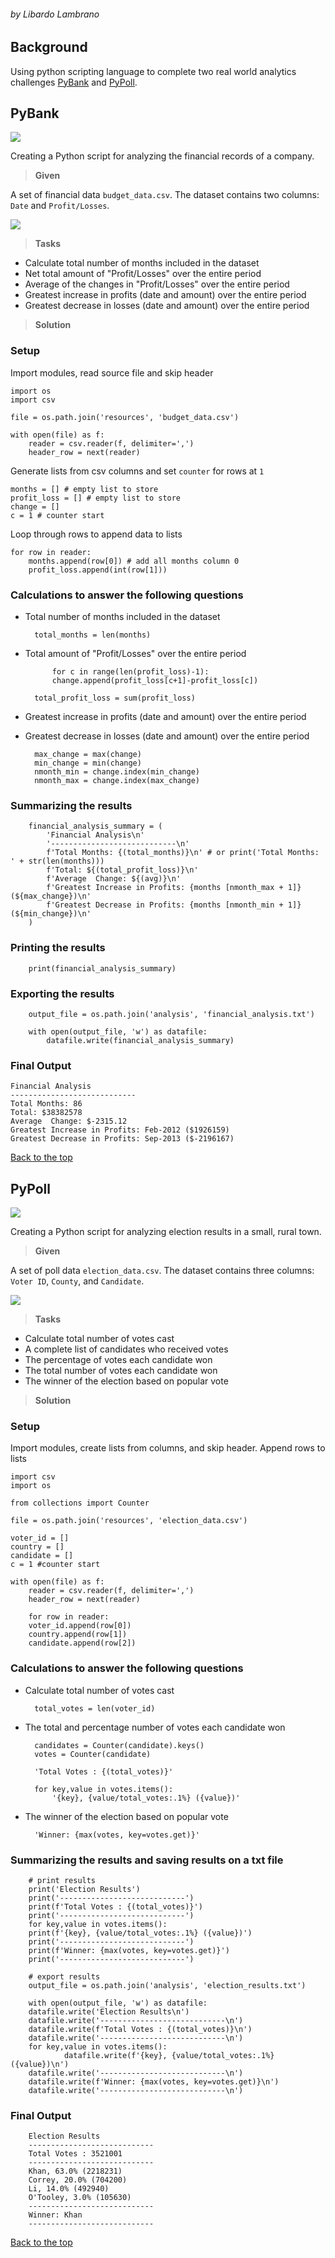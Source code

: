 
###### by Libardo Lambrano

## Background <a name="top"></a>

Using python scripting language to complete two real world analytics challenges [PyBank](#pybank) and [PyPoll](#pypoll).

## PyBank <a name="pybank"></a>
![](images/revenue-per-lead.png)

Creating a Python script for analyzing the financial records of a company. 

> **Given**  

A set of financial data `budget_data.csv`. The dataset contains two columns: `Date` and `Profit/Losses`.

![](images/bank_data.png)

> **Tasks**

* Calculate total number of months included in the dataset
* Net total amount of "Profit/Losses" over the entire period
* Average of the changes in "Profit/Losses" over the entire period
* Greatest increase in profits (date and amount) over the entire period
* Greatest decrease in losses (date and amount) over the entire period

> **Solution** 

### Setup

Import modules, read source file and skip header 

    import os
    import csv

    file = os.path.join('resources', 'budget_data.csv')

    with open(file) as f:
        reader = csv.reader(f, delimiter=',')
        header_row = next(reader)

Generate lists from csv columns and set `counter` for rows at `1`

    months = [] # empty list to store
    profit_loss = [] # empty list to store
    change = []
    c = 1 # counter start

Loop through rows to append data to lists

    for row in reader: 
        months.append(row[0]) # add all months column 0 
        profit_loss.append(int(row[1])) 

### Calculations to answer the following questions 

* Total number of months included in the dataset

        total_months = len(months)

* Total amount of "Profit/Losses" over the entire period

            for c in range(len(profit_loss)-1): 
            change.append(profit_loss[c+1]-profit_loss[c])

        total_profit_loss = sum(profit_loss)

* Greatest increase in profits (date and amount) over the entire period
* Greatest decrease in losses (date and amount) over the entire period

        max_change = max(change)
        min_change = min(change)
        nmonth_min = change.index(min_change)
        nmonth_max = change.index(max_change)

### Summarizing the results 

        financial_analysis_summary = (
            'Financial Analysis\n'
            '----------------------------\n'
            f'Total Months: {(total_months)}\n' # or print('Total Months: ' + str(len(months))) 
            f'Total: ${(total_profit_loss)}\n'
            f'Average  Change: ${(avg)}\n'
            f'Greatest Increase in Profits: {months [nmonth_max + 1]} (${max_change})\n'
            f'Greatest Decrease in Profits: {months [nmonth_min + 1]} (${min_change})\n'
        )

### Printing the  results 

        print(financial_analysis_summary)

### Exporting the results 

        output_file = os.path.join('analysis', 'financial_analysis.txt')

        with open(output_file, 'w') as datafile: 
            datafile.write(financial_analysis_summary)

### Final Output 

    Financial Analysis
    ----------------------------
    Total Months: 86
    Total: $38382578
    Average  Change: $-2315.12
    Greatest Increase in Profits: Feb-2012 ($1926159)
    Greatest Decrease in Profits: Sep-2013 ($-2196167)

[Back to the top](#top)

## PyPoll <a name="pypoll"></a>
![](images/Vote_counting.png)

Creating a Python script for analyzing election results in a small, rural town. 

> **Given**  

A set of poll data `election_data.csv`. The dataset contains three columns: `Voter ID`, `County`, and `Candidate`.

![](images/election_data.png)

> **Tasks**

* Calculate total number of votes cast
* A complete list of candidates who received votes
* The percentage of votes each candidate won
* The total number of votes each candidate won
* The winner of the election based on popular vote

> **Solution** 

### Setup

Import modules, create lists from columns, and skip header. Append rows to lists

    import csv
    import os

    from collections import Counter

    file = os.path.join('resources', 'election_data.csv')

    voter_id = []
    country = []
    candidate = []
    c = 1 #counter start

    with open(file) as f:
        reader = csv.reader(f, delimiter=',')
        header_row = next(reader)

        for row in reader:
        voter_id.append(row[0])
        country.append(row[1])
        candidate.append(row[2])

### Calculations to answer the following questions 

* Calculate total number of votes cast

        total_votes = len(voter_id)

* The total and percentage number of votes each candidate won

        candidates = Counter(candidate).keys()
        votes = Counter(candidate)

        'Total Votes : {(total_votes)}'

        for key,value in votes.items():
            '{key}, {value/total_votes:.1%} ({value})'

* The winner of the election based on popular vote

        'Winner: {max(votes, key=votes.get)}'

### Summarizing the results and saving results on a txt file

        # print results 
        print('Election Results')
        print('----------------------------')
        print(f'Total Votes : {(total_votes)}')
        print('----------------------------')
        for key,value in votes.items():
        print(f'{key}, {value/total_votes:.1%} ({value})')
        print('----------------------------')
        print(f'Winner: {max(votes, key=votes.get)}')
        print('----------------------------')

        # export results 
        output_file = os.path.join('analysis', 'election_results.txt')

        with open(output_file, 'w') as datafile: 
        datafile.write('Election Results\n')
        datafile.write('----------------------------\n')
        datafile.write(f'Total Votes : {(total_votes)}\n')
        datafile.write('----------------------------\n')
        for key,value in votes.items():
                datafile.write(f'{key}, {value/total_votes:.1%} ({value})\n')
        datafile.write('----------------------------\n')
        datafile.write(f'Winner: {max(votes, key=votes.get)}\n')
        datafile.write('----------------------------\n')

### Final Output 

        Election Results
        ----------------------------
        Total Votes : 3521001
        ----------------------------
        Khan, 63.0% (2218231)
        Correy, 20.0% (704200)
        Li, 14.0% (492940)
        O'Tooley, 3.0% (105630)
        ----------------------------
        Winner: Khan
        ----------------------------

[Back to the top](#top)






